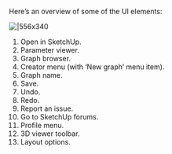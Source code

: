 Here’s an overview of some of the UI elements:

![|556x340](https://lh6.googleusercontent.com/6jTPODmCr4iGdLMXJpYOEwkJq4HtVSIvccEvE96H96VMLRyXjgft9qJnVFcQU7z1wQcmY5pddbyougn8tfaq1xFBp1Yji-jSKV2anshss3Idl5AVBCzmn43xq-Gw2iEZHwWtTdnBfiPrixpggm1QHbgU1pPuGyP7_6GeVuLW5jXOLow8r4sywJcoqw)

1. Open in SketchUp.
2. Parameter viewer.
3. Graph browser.
4. Creator menu (with ‘New graph’ menu item).
5. Graph name.
6. Save.
7. Undo.
8. Redo.
9. Report an issue.
10. Go to SketchUp forums.
11. Profile menu.
12. 3D viewer toolbar.
13. Layout options.